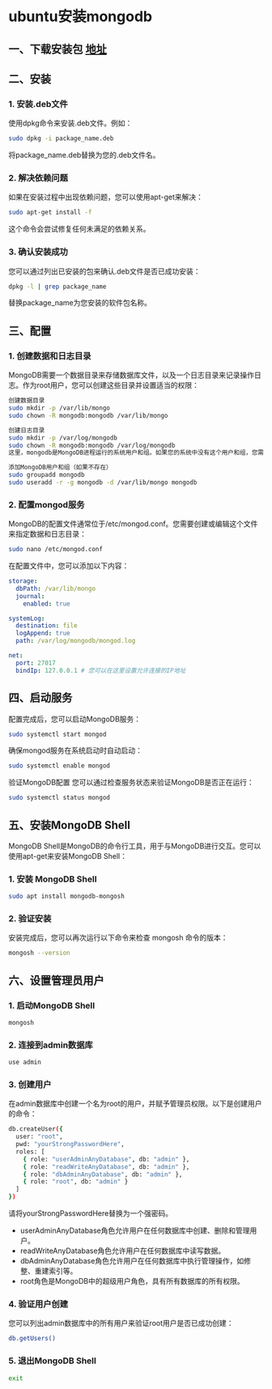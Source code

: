 # ubuntu安装mongodb

## 一、下载安装包 [地址](https://www.mongodb.com/try/download/community-kubernetes-operator)

## 二、安装

### 1. 安装.deb文件

使用dpkg命令来安装.deb文件。例如：

```bash
sudo dpkg -i package_name.deb
```

将package_name.deb替换为您的.deb文件名。

### 2. 解决依赖问题

如果在安装过程中出现依赖问题，您可以使用apt-get来解决：

```bash
sudo apt-get install -f
```

这个命令会尝试修复任何未满足的依赖关系。

### 3. 确认安装成功

您可以通过列出已安装的包来确认.deb文件是否已成功安装：

```bash
dpkg -l | grep package_name
```

替换package_name为您安装的软件包名称。

## 三、配置

### 1. 创建数据和日志目录

MongoDB需要一个数据目录来存储数据库文件，以及一个日志目录来记录操作日志。作为root用户，您可以创建这些目录并设置适当的权限：

```bash
创建数据目录
sudo mkdir -p /var/lib/mongo
sudo chown -R mongodb:mongodb /var/lib/mongo

创建日志目录
sudo mkdir -p /var/log/mongodb
sudo chown -R mongodb:mongodb /var/log/mongodb
这里，mongodb是MongoDB进程运行的系统用户和组。如果您的系统中没有这个用户和组，您需要创建它们：
```

```bash
添加MongoDB用户和组（如果不存在）
sudo groupadd mongodb
sudo useradd -r -g mongodb -d /var/lib/mongo mongodb
```

### 2. 配置mongod服务

MongoDB的配置文件通常位于/etc/mongod.conf。您需要创建或编辑这个文件来指定数据和日志目录：

```bash
sudo nano /etc/mongod.conf
```

在配置文件中，您可以添加以下内容：

```yaml
storage:
  dbPath: /var/lib/mongo
  journal:
    enabled: true

systemLog:
  destination: file
  logAppend: true
  path: /var/log/mongodb/mongod.log

net:
  port: 27017
  bindIp: 127.0.0.1 # 您可以在这里设置允许连接的IP地址
```

## 四、启动服务

配置完成后，您可以启动MongoDB服务：

```bash
sudo systemctl start mongod
```

确保mongod服务在系统启动时自动启动：

```bash
sudo systemctl enable mongod
```

 验证MongoDB配置
您可以通过检查服务状态来验证MongoDB是否正在运行：

```bash
sudo systemctl status mongod
```

## 五、安装MongoDB Shell

MongoDB Shell是MongoDB的命令行工具，用于与MongoDB进行交互。您可以使用apt-get来安装MongoDB Shell：

### 1. 安装 MongoDB Shell

```bash
sudo apt install mongodb-mongosh
```

### 2. 验证安装

安装完成后，您可以再次运行以下命令来检查 mongosh 命令的版本：

```bash
mongosh --version
```

## 六、设置管理员用户

### 1. 启动MongoDB Shell

```bash
mongosh
```

### 2. 连接到admin数据库

```bash
use admin
```

### 3. 创建用户

在admin数据库中创建一个名为root的用户，并赋予管理员权限。以下是创建用户的命令：

```bash
db.createUser({
  user: "root",
  pwd: "yourStrongPasswordHere",
  roles: [
    { role: "userAdminAnyDatabase", db: "admin" },
    { role: "readWriteAnyDatabase", db: "admin" },
    { role: "dbAdminAnyDatabase", db: "admin" },
    { role: "root", db: "admin" }
  ]
})
```

请将yourStrongPasswordHere替换为一个强密码。

+ userAdminAnyDatabase角色允许用户在任何数据库中创建、删除和管理用户。
+ readWriteAnyDatabase角色允许用户在任何数据库中读写数据。
+ dbAdminAnyDatabase角色允许用户在任何数据库中执行管理操作，如修整、重建索引等。
+ root角色是MongoDB中的超级用户角色，具有所有数据库的所有权限。

### 4. 验证用户创建

您可以列出admin数据库中的所有用户来验证root用户是否已成功创建：

```bash
db.getUsers()
```

### 5. 退出MongoDB Shell

```bash
exit
```
